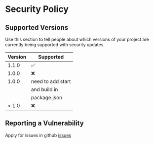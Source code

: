 # Security Policy

## Supported Versions

Use this section to tell people about which versions of your project are
currently being supported with security updates.

| Version | Supported          |
| ------- | ------------------ |
| 1.1.0   | :white_check_mark: |
| 1.0.0   | :x:                |
| 1.0.0   | need to add start  |
|         | and build in       |
|         | package.json       |
| < 1.0   | :x:                |

## Reporting a Vulnerability

Apply for issues in github [issues](https://github.com/icecoffee-dev/devto-api-bootstap/issues)

